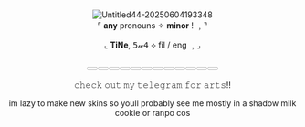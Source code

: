 #
<div id="header" align="center">
<img src="https://i.ibb.co/zH4J06Ly/Untitled44-20250604193348.png" alt="Untitled44-20250604193348" alt="Untitled44-20250604193109"/>
</div>



<div align="center">
⌜ 𝐚𝐧𝐲 pronouns ✧ 𝐦𝐢𝐧𝐨𝐫 ! ﹐⌝

⌞ 𝐓𝐢𝐍𝐞, 𝟧𝓌𝟦 ⟡ fil / eng ﹐⌟

𓈀𓈀𓈀𓈀𓈀𓈀𓈀𓈀𓈀𓈀𓈀𓈀

𝚌𝚑𝚎𝚌𝚔 𝚘𝚞𝚝 𝚖𝚢 𝚝𝚎𝚕𝚎𝚐𝚛𝚊𝚖 𝚏𝚘𝚛 𝚊𝚛𝚝𝚜!!

im lazy to make new skins so youll probably see me mostly in a shadow milk cookie or ranpo cos

